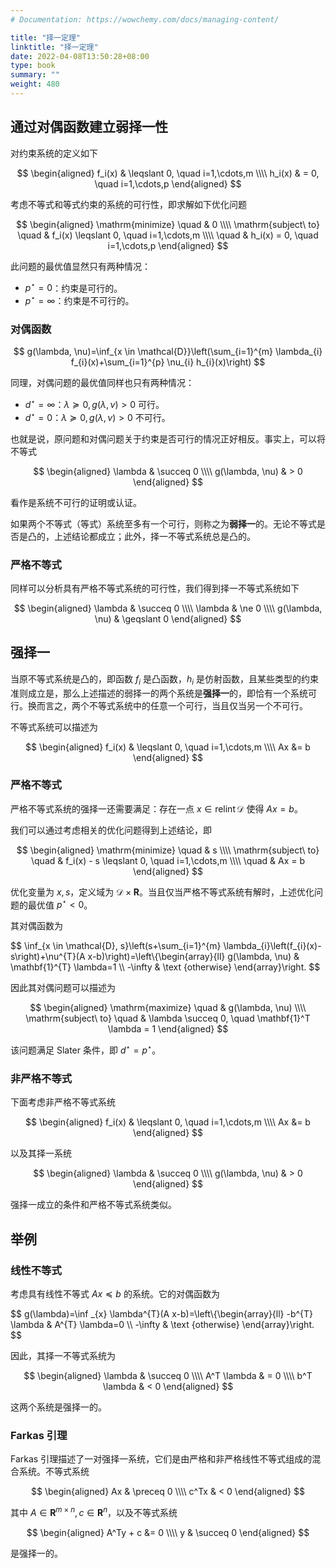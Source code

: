 ```yaml
---
# Documentation: https://wowchemy.com/docs/managing-content/

title: "择一定理"
linktitle: "择一定理"
date: 2022-04-08T13:50:28+08:00
type: book
summary: ""
weight: 480
---
```


<!--more-->

## 通过对偶函数建立弱择一性

对约束系统的定义如下

$$
\begin{aligned}
    f_i(x) & \leqslant 0, \quad i=1,\cdots,m \\\\
    h_i(x) & = 0, \quad i=1,\cdots,p
\end{aligned}
$$

考虑不等式和等式约束的系统的可行性，即求解如下优化问题

$$
\begin{aligned}
    \mathrm{minimize} \quad & 0 \\\\
    \mathrm{subject\ to} \quad & f_i(x) \leqslant 0, \quad i=1,\cdots,m \\\\
    \quad & h_i(x) = 0, \quad i=1,\cdots,p
\end{aligned}
$$

此问题的最优值显然只有两种情况：

- $p^{\star} = 0$：约束是可行的。
- $p^{\star} = \infty$：约束是不可行的。

### 对偶函数

$$
g(\lambda, \nu)=\inf_{x \in \mathcal{D}}\left(\sum_{i=1}^{m} \lambda_{i} f_{i}(x)+\sum_{i=1}^{p} \nu_{i} h_{i}(x)\right)
$$

同理，对偶问题的最优值同样也只有两种情况：

- $d^{\star} = \infty$：$\lambda \succeq 0, g(\lambda, \nu) > 0$ 可行。
- $d^{\star} = 0$：$\lambda \succeq 0, g(\lambda, \nu) > 0$ 不可行。

也就是说，原问题和对偶问题关于约束是否可行的情况正好相反。事实上，可以将不等式

$$
\begin{aligned}
    \lambda & \succeq 0 \\\\
    g(\lambda, \nu) & > 0
\end{aligned}
$$

看作是系统不可行的证明或认证。

如果两个不等式（等式）系统至多有一个可行，则称之为**弱择一**的。无论不等式是否是凸的，上述结论都成立；此外，择一不等式系统总是凸的。

### 严格不等式

同样可以分析具有严格不等式系统的可行性，我们得到择一不等式系统如下

$$
\begin{aligned}
    \lambda & \succeq 0 \\\\
    \lambda & \ne 0 \\\\
    g(\lambda, \nu) & \geqslant 0
\end{aligned}
$$

## 强择一

当原不等式系统是凸的，即函数 $f_i$ 是凸函数，$h_i$ 是仿射函数，且某些类型的约束准则成立是，那么上述描述的弱择一的两个系统是**强择一**的，即恰有一个系统可行。换而言之，两个不等式系统中的任意一个可行，当且仅当另一个不可行。

不等式系统可以描述为

$$
\begin{aligned}
    f_i(x) & \leqslant 0, \quad i=1,\cdots,m \\\\
    Ax &= b
\end{aligned}
$$

### 严格不等式

严格不等式系统的强择一还需要满足：存在一点 $x \in \operatorname{relint} \mathcal{D}$ 使得 $Ax=b$。

我们可以通过考虑相关的优化问题得到上述结论，即

$$
\begin{aligned}
    \mathrm{minimize} \quad & s \\\\
    \mathrm{subject\ to} \quad & f_i(x) - s \leqslant 0, \quad i=1,\cdots,m \\\\
    \quad & Ax = b
\end{aligned}
$$

优化变量为 $x, s$，定义域为 $\mathcal{D} \times \mathbf{R}$。当且仅当严格不等式系统有解时，上述优化问题的最优值 $p^{\star} < 0$。

其对偶函数为

$$
\inf_{x \in \mathcal{D}, s}\left(s+\sum_{i=1}^{m} \lambda_{i}\left(f_{i}(x)-s\right)+\nu^{T}(A x-b)\right)=\left\\{\begin{array}{ll}
g(\lambda, \nu) & \mathbf{1}^{T} \lambda=1 \\\\
-\infty & \text {otherwise}
\end{array}\right.
$$

因此其对偶问题可以描述为

$$
\begin{aligned}
    \mathrm{maximize} \quad & g(\lambda, \nu) \\\\
    \mathrm{subject\ to} \quad & \lambda \succeq 0, \quad \mathbf{1}^T \lambda = 1
\end{aligned}
$$

该问题满足 Slater 条件，即 $d^{\star} = p^{\star}$。

### 非严格不等式

下面考虑非严格不等式系统

$$
\begin{aligned}
    f_i(x) & \leqslant 0, \quad i=1,\cdots,m \\\\ 
    Ax &= b
\end{aligned}
$$

以及其择一系统

$$
\begin{aligned}
    \lambda & \succeq 0 \\\\
    g(\lambda, \nu) & > 0
\end{aligned}
$$

强择一成立的条件和严格不等式系统类似。

## 举例

### 线性不等式

考虑具有线性不等式 $Ax \preceq b$ 的系统。它的对偶函数为

$$
g(\lambda)=\inf _{x} \lambda^{T}(A x-b)=\left\\{\begin{array}{ll}
-b^{T} \lambda & A^{T} \lambda=0 \\\\
-\infty & \text {otherwise}
\end{array}\right.
$$

因此，其择一不等式系统为

$$
\begin{aligned}
    \lambda & \succeq 0 \\\\
    A^T \lambda & = 0 \\\\
    b^T \lambda & < 0
\end{aligned}
$$

这两个系统是强择一的。

### Farkas 引理

Farkas 引理描述了一对强择一系统，它们是由严格和非严格线性不等式组成的混合系统。不等式系统

$$
\begin{aligned}
    Ax & \preceq 0 \\\\
    c^Tx & < 0
\end{aligned}
$$

其中 $A \in \mathbf{R}^{m \times n}, c \in \mathbf{R}^n$，以及不等式系统

$$
\begin{aligned}
    A^Ty + c &= 0 \\\\
    y & \succeq 0
\end{aligned}
$$

是强择一的。
